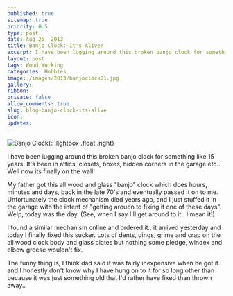 ```yaml
---
published: true
sitemap: true
priority: 0.5
type: post
date: Aug 25, 2013
title: Banjo Clock: It's Alive!
excerpt: I have been lugging around this broken banjo clock for something like 15 years.  Well it's finally on the wall!
layout: post
tags: Wood Working
categories: Hobbies
image: /images/2013/banjoclock01.jpg
gallery:
ribbon:
private: false
allow_comments: true
slug: blog-banjo-clock-its-alive
icon: 
updates:
---
```


![Banjo Clock](/images/2013/banjoclock01.jpg){: .lightbox .float .right}

I have been lugging around this broken banjo clock for something like 15 years.  It's been in attics, closets, boxes, hidden corners in the garage etc..  Well now its finally on the wall!

My father got this all wood and glass "banjo" clock which does hours, minutes and days, back in the late 70's and eventually passed it on to me.   Unfortunately the clock mechanism died years ago, and I just stuffed it in the garage with the intent of "getting aroudn to fixing it one of these days".  Welp, today was the day.  (See, when I say I'll get around to it.. I mean it!)

I found a similar mechanism online and ordered it.. it arrived yesterday and today I finally fixed this sucker.  Lots of dents, dings, grime and crap on the all wood clock body and glass plates but nothing some pledge, windex and elbow greese wouldn't fix.

The funny thing is, I think dad said it was fairly inexpensive when he got it.. and I honestly don't know why I have hung on to it for so long other than because it was just something old that I'd rather have fixed than thrown away..